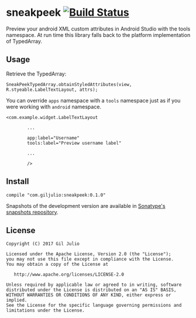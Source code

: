 # sneakpeek [![Build Status](https://travis-ci.org/giljulio/sneakpeek.svg?branch=master)](https://travis-ci.org/giljulio/sneakpeek)

Preview your android XML custom attributes in Android Studio with the tools namespace. At run time this library falls back to the platform implementation of TypedArray.

## Usage

Retrieve the TypedArray:
```
SneakPeekTypedArray.obtainStyledAttributes(view, R.styeable.LabelTextLayout, attrs);
```
You can override `apps` namespace with a `tools` namespace just as if you were working with `android` namespace.
```
<com.example.widget.LabelTextLayout

        ...
        
        app:label="Username"
        tools:label="Preview username label"
        
        ...
        
        />        
```


## Install

```
compile "com.giljulio:sneakpeek:0.1.0"
```
Snapshots of the development version are available in [Sonatype's snapshots repository](https://oss.sonatype.org/content/repositories/snapshots/).

## License
```
Copyright (C) 2017 Gil Julio

Licensed under the Apache License, Version 2.0 (the "License");
you may not use this file except in compliance with the License.
You may obtain a copy of the License at

   http://www.apache.org/licenses/LICENSE-2.0

Unless required by applicable law or agreed to in writing, software
distributed under the License is distributed on an "AS IS" BASIS,
WITHOUT WARRANTIES OR CONDITIONS OF ANY KIND, either express or implied.
See the License for the specific language governing permissions and
limitations under the License.

```